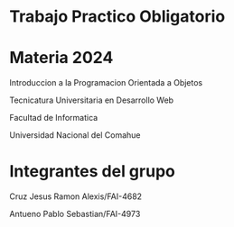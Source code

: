 # Trabajo Practico Obligatorio

# Materia 2024

Introduccion a la Programacion Orientada a Objetos

Tecnicatura Universitaria en Desarrollo Web

Facultad de Informatica

Universidad Nacional del Comahue

# Integrantes del grupo

Cruz Jesus Ramon Alexis/FAI-4682

Antueno Pablo Sebastian/FAI-4973